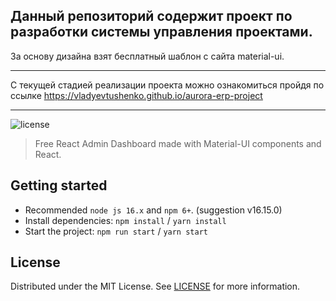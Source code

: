 ## Данный репозиторий содержит проект по разработки системы управления проектами.

За основу дизайна взят бесплатный шаблон с сайта material-ui.

---

С текущей стадией реализации проекта можно ознакомиться пройдя по ссылке https://vladyevtushenko.github.io/aurora-erp-project

---

![license](https://img.shields.io/badge/license-MIT-blue.svg)

> Free React Admin Dashboard made with Material-UI components and React.

## Getting started

- Recommended `node js 16.x` and `npm 6+`. (suggestion v16.15.0)
- Install dependencies: `npm install` / `yarn install`
- Start the project: `npm run start` / `yarn start`

## License

Distributed under the MIT License. See [LICENSE](https://github.com/minimal-ui-kit/minimal.free/blob/main/LICENSE.md) for more information.

